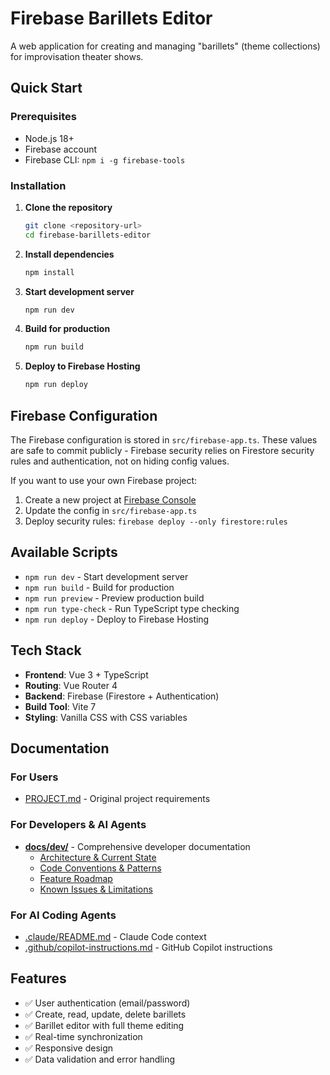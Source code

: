 # Firebase Barillets Editor

A web application for creating and managing "barillets" (theme collections) for improvisation theater shows.

## Quick Start

### Prerequisites

- Node.js 18+
- Firebase account
- Firebase CLI: `npm i -g firebase-tools`

### Installation

1. **Clone the repository**

   ```bash
   git clone <repository-url>
   cd firebase-barillets-editor
   ```

2. **Install dependencies**

   ```bash
   npm install
   ```

3. **Start development server**

   ```bash
   npm run dev
   ```

4. **Build for production**

   ```bash
   npm run build
   ```

5. **Deploy to Firebase Hosting**
   ```bash
   npm run deploy
   ```

## Firebase Configuration

The Firebase configuration is stored in `src/firebase-app.ts`. These values are safe to commit publicly - Firebase security relies on Firestore security rules and authentication, not on hiding config values.

If you want to use your own Firebase project:

1. Create a new project at [Firebase Console](https://console.firebase.google.com/)
2. Update the config in `src/firebase-app.ts`
3. Deploy security rules: `firebase deploy --only firestore:rules`

## Available Scripts

- `npm run dev` - Start development server
- `npm run build` - Build for production
- `npm run preview` - Preview production build
- `npm run type-check` - Run TypeScript type checking
- `npm run deploy` - Deploy to Firebase Hosting

## Tech Stack

- **Frontend**: Vue 3 + TypeScript
- **Routing**: Vue Router 4
- **Backend**: Firebase (Firestore + Authentication)
- **Build Tool**: Vite 7
- **Styling**: Vanilla CSS with CSS variables

## Documentation

### For Users

- [PROJECT.md](PROJECT.md) - Original project requirements

### For Developers & AI Agents

- **[docs/dev/](docs/dev/)** - Comprehensive developer documentation
  - [Architecture & Current State](docs/dev/architecture.md)
  - [Code Conventions & Patterns](docs/dev/conventions.md)
  - [Feature Roadmap](docs/dev/roadmap.md)
  - [Known Issues & Limitations](docs/dev/known-issues.md)

### For AI Coding Agents

- [.claude/README.md](.claude/README.md) - Claude Code context
- [.github/copilot-instructions.md](.github/copilot-instructions.md) - GitHub Copilot instructions

## Features

- ✅ User authentication (email/password)
- ✅ Create, read, update, delete barillets
- ✅ Barillet editor with full theme editing
- ✅ Real-time synchronization
- ✅ Responsive design
- ✅ Data validation and error handling
